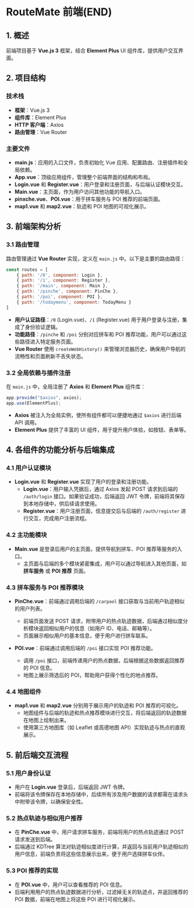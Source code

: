 # RouteMate 前端(END)

## 1. 概述

前端项目基于 **Vue.js 3** 框架，结合 **Element Plus** UI 组件库，提供用户交互界面。

## 2. 项目结构

### 技术栈
- **框架**：Vue.js 3
- **组件库**：Element Plus
- **HTTP 客户端**：Axios
- **路由管理**：Vue Router

### 主要文件
- **main.js**：应用的入口文件，负责初始化 Vue 应用、配置路由、注册插件和全局依赖。
- **App.vue**：顶级应用组件，管理整个前端界面的结构和布局。
- **Login.vue** 和 **Register.vue**：用户登录和注册页面，与后端认证模块交互。
- **Main.vue**：主页面，作为用户访问其他功能的导航入口。
- **pinxche.vue**、**POI.vue**：用于拼车服务与 POI 推荐的前端页面。
- **map1.vue** 和 **map2.vue**：轨迹和 POI 地图的可视化展示。

## 3. 前端架构分析

### 3.1 路由管理

路由管理通过 **Vue Router** 实现，定义在 `main.js` 中。以下是主要的路由路径：
```javascript
const routes = [
    { path: '/0', component: Login },
    { path: '/1', component: Register },
    { path: '/main', component: Main },
    { path: '/pinche', component: PinChe },
    { path: '/poi', component: POI },
    { path: '/todaymenu', component: TodayMenu }
]
```
- **用户认证路径**：`/0` (Login.vue)、`/1` (Register.vue) 用于用户登录与注册，集成了身份验证逻辑。
- **功能路径**：`/pinche` 和 `/poi` 分别对应拼车和 POI 推荐功能，用户可以通过这些路径进入特定服务页面。
- **Vue Router** 使用 `createWebHistory()` 来管理浏览器历史，确保用户导航的流畅性和页面刷新不丢失状态。

### 3.2 全局依赖与插件注册

在 `main.js` 中，全局注册了 **Axios** 和 **Element Plus** 组件库：
```javascript
app.provide("$axios", axios);
app.use(ElementPlus);
```
- **Axios** 被注入为全局实例，使所有组件都可以便捷地通过 `$axios` 进行后端 API 调用。
- **Element Plus** 提供了丰富的 UI 组件，用于提升用户体验，如按钮、表单等。

## 4. 各组件的功能分析与后端集成

### 4.1 用户认证模块

- **Login.vue** 和 **Register.vue** 实现了用户的登录和注册功能。
    - **Login.vue**：用户输入凭据后，通过 Axios 发起 POST 请求到后端的 `/auth/login` 接口。如果验证成功，后端返回 JWT 令牌，前端将其保存到本地存储中，供后续请求使用。
    - **Register.vue**：用户注册页面，信息提交后与后端的 `/auth/register` 进行交互，完成用户注册流程。

### 4.2 主功能模块

- **Main.vue** 是登录后用户的主页面，提供导航到拼车、POI 推荐等服务的入口。
    - 主页面与后端的多个模块紧密集成，用户可以通过导航进入其他页面，如 **拼车服务** 或 **POI 推荐** 页面。

### 4.3 拼车服务与 POI 推荐模块

- **PinChe.vue**：前端通过调用后端的 `/carpool` 接口获取与当前用户轨迹相似的用户列表。
    - 前端页面发送 POST 请求，附带用户的热点轨迹数据，后端通过相似度分析模块返回相似用户的信息（如用户 ID、电话、邮箱等）。
    - 页面展示相似用户的基本信息，便于用户进行拼车联系。

- **POI.vue**：前端通过调用后端的 `/poi` 接口实现 POI 推荐功能。
    - 调用 `/poi` 接口，前端传递用户的热点数据，后端根据这些数据返回推荐的 POI 信息。
    - 地图上展示筛选后的 POI，帮助用户获得个性化的地点推荐。

### 4.4 地图组件

- **map1.vue** 和 **map2.vue** 分别用于展示用户的轨迹和 POI 推荐的可视化。
    - 地图组件与后端的轨迹和热点推荐模块进行交互，将后端返回的轨迹数据在地图上绘制出来。
    - 使用第三方地图库（如 Leaflet 或高德地图 API）实现轨迹与热点的直观展示。

## 5. 前后端交互流程

### 5.1 用户身份认证
- 用户在 **Login.vue** 登录后，后端返回 JWT 令牌。
- 前端将该令牌保存在本地存储中，后续所有涉及用户数据的请求都需在请求头中附带该令牌，以确保安全性。

### 5.2 热点轨迹与相似用户推荐
- 在 **PinChe.vue** 中，用户请求拼车服务，前端将用户的热点轨迹通过 POST 请求发送到后端。
- 后端通过 KDTree 算法对轨迹相似度进行计算，并返回与当前用户轨迹相似的用户信息，前端负责将这些信息展示出来，便于用户选择拼车伙伴。

### 5.3 POI 推荐的实现
- 在 **POI.vue** 中，用户可以查看推荐的 POI 信息。
- 后端利用用户的热点轨迹数据进行分析，过滤掉无关的轨迹点，并返回推荐的 POI 数据，前端在地图上将这些 POI 进行可视化展示。


